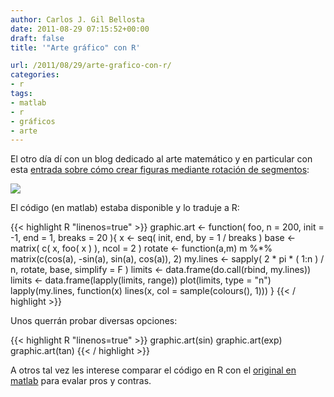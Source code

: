 ```yaml
---
author: Carlos J. Gil Bellosta
date: 2011-08-29 07:15:52+00:00
draft: false
title: '"Arte gráfico" con R'

url: /2011/08/29/arte-grafico-con-r/
categories:
- r
tags:
- matlab
- r
- gráficos
- arte
---
```


El otro día dí con un blog dedicado al arte matemático y en particular con esta [entrada sobre cómo crear figuras mediante rotación de segmentos](http://mathsissmart.tumblr.com/post/8969171510/around-and-around-cont):

[![](/wp-uploads/2011/08/arte_rotatorio_r.png)
](/wp-uploads/2011/08/arte_rotatorio_r.png)

El código (en matlab) estaba disponible y lo traduje a R:

{{< highlight R "linenos=true" >}}
graphic.art <- function( foo, n = 200, init = -1, end = 1, breaks = 20 ){
    x <- seq( init, end, by = 1 / breaks )
    base <- matrix( c( x, foo( x ) ), ncol = 2 )
    rotate <- function(a,m) m %*% matrix(c(cos(a), -sin(a), sin(a), cos(a)), 2)
    my.lines <- sapply( 2 * pi * ( 1:n ) / n, rotate, base, simplify = F )
    limits <- data.frame(do.call(rbind, my.lines))
    limits <- data.frame(lapply(limits, range))
    plot(limits, type = "n")
    lapply(my.lines, function(x) lines(x, col = sample(colours(), 1)))
}
{{< / highlight >}}


Unos querrán probar diversas opciones:


{{< highlight R "linenos=true" >}}
    graphic.art(sin)
    graphic.art(exp)
    graphic.art(tan)
{{< / highlight >}}

A otros tal vez les interese comparar el código en R con el [original en matlab](http://mathsissmart.tumblr.com/post/8917207840/around-and-around) para evalar pros y contras.
